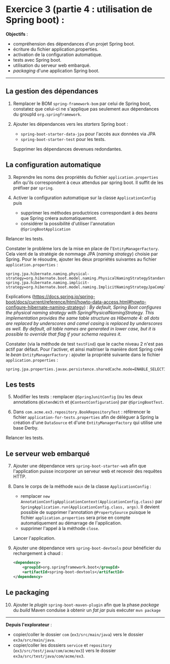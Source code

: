 # Exercice 3 (partie 4 : utilisation de Spring boot) :

**Objectifs** : 
* compréhension des dépendances d'un projet Spring boot.
* écriture du fichier application.properties.
* activation de la configuration automatique.
* tests avec Spring boot.
* utilisation du serveur web embarqué.
* _packaging_ d'une application Spring boot.

*****

## La gestion des dépendances

1. Remplacer le BOM `spring-framework-bom` par celui de Spring boot, constatez que celui-ci ne s'applique pas  seulement aux dépendances du groupId `org.springframework`.

2. Ajouter les dépendances vers les _starters_ Spring boot : 

	* `spring-boot-starter-data-jpa` pour l'accès aux données via JPA
	* `spring-boot-starter-test` pour les tests.
	
	Supprimer les dépendances devenues redondantes.
	
## La configuration automatique

3. Reprendre les noms des propriétés du fichier `application.properties` afin qu'ils correspondent à ceux attendus par spring boot. Il suffit de les préfixer par `spring`.

4. Activer la configuration automatique sur la classe `ApplicationConfig` puis
	
	* supprimer les méthodes productrices correspondant à des _beans_ que Spring créera automatiquement.
	* considérer la possibilité d'utiliser l'annotation `@SpringBootApplication`

Relancer les tests.

Constater le problème lors de la mise en place de l'`EntityManagerFactory`. Cela vient de la stratégie de nommage JPA (_naming strategy_) choisie par  Spring. Pour le résoudre, ajouter les deux propriétés suivantes au fichier `application.properties` :

```
spring.jpa.hibernate.naming.physical-strategy=org.hibernate.boot.model.naming.PhysicalNamingStrategyStandardImpl
spring.jpa.hibernate.naming.implicit-strategy=org.hibernate.boot.model.naming.ImplicitNamingStrategyJpaCompliantImpl
```

Explications (https://docs.spring.io/spring-boot/docs/current/reference/html/howto-data-access.html#howto-configure-hibernate-naming-strategy) : _By default, Spring Boot configures the physical naming strategy with SpringPhysicalNamingStrategy. This implementation provides the same table structure as Hibernate 4: all dots are replaced by underscores and camel casing is replaced by underscores as well. By default, all table names are generated in lower case, but it is possible to override that flag if your schema requires it._

Constater (via la méthode de test `testFind`) que le cache niveau 2 n'est pas actif par défaut. Pour l'activer, et ainsi maitriser la manière dont Spring créé le _bean_ `EntityManagerFactory` : ajouter la propriété suivante dans le fichier `application.properties` : 

```
spring.jpa.properties.javax.persistence.sharedCache.mode=ENABLE_SELECTIVE
```

## Les tests

5. Modifier les tests : remplacer `@SpringJunitConfig` (ou les deux annotations `@ExtendWith` et `@ContextConfiguration`) par `@SpringBootTest`.

6. Dans `com.acme.ex3.repository.BookRepositoryTest` : référencer le fichier `application-for-tests.properties` afin de déléguer à Spring la création d'une `DataSource` et d'une `EntityManagerFactory` qui utilise une base Derby.

Relancer les tests.

## Le serveur web embarqué

7. Ajouter une dépendance vers `spring-boot-starter-web` afin que l'application puisse incorporer un serveur web et recevoir des requêtes HTTP.

8. Dans le corps de la méthode `main` de la classe `ApplicationConfig` :

	* remplacer `new AnnotationConfigApplicationContext(ApplicationConfig.class)` par `SpringApplication.run(ApplicationConfig.class, args)`. Il devient possible de supprimer l'annotation `@PropertySource` puisque le fichier `application.properties` sera prise en compte automatiquement au démarrage de l'application.
	* supprimer l'appel à la méthode `close`.

	Lancer l'application.

9. Ajouter une dépendance vers `spring-boot-devtools` pour bénéficier du rechargement à chaud :
	```xml
	<dependency>
		<groupId>org.springframework.boot</groupId>
		<artifactId>spring-boot-devtools</artifactId>
	</dependency>
	```
	
## Le packaging

10. Ajouter le _plugin_ `spring-boot-maven-plugin` afin que la phase _package_ du _build_ Maven conduise à obtenir un _fat jar_ puis exécuter `mvn package`

*****

**Depuis l'explorateur** :

* copier/coller le dossier `com` (`ex3/src/main/java`) vers le dossier `ex3a/src/main/java`.
* copier/coller les dossiers `service` et `repository` (`ex3/src/test/java/com/acme/ex3`) vers le dossier `ex3a/src/test/java/com/acme/ex3`.